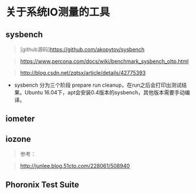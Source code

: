 # 关于系统IO测量的工具

## sysbench

> [github源码]https://github.com/akopytov/sysbench

> https://www.percona.com/docs/wiki/benchmark_sysbench_oltp.html

> http://blog.csdn.net/zqtsx/article/details/42775393

* sysbench 分为三个阶段 prepare run cleanup，在run之后会打印出测试结果。Ubuntu 16.04下，apt会安装0.4版本的sysbench，其他版本需要手动编译。




## iometer


## iozone
> 参考：

> http://junlee.blog.51cto.com/228061/508940

## Phoronix Test Suite